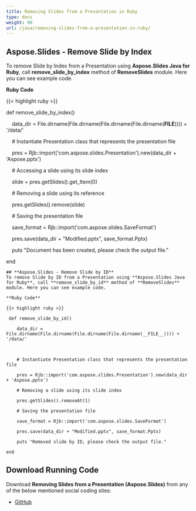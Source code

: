 ```yaml
---
title: Removing Slides from a Presentation in Ruby
type: docs
weight: 90
url: /java/removing-slides-from-a-presentation-in-ruby/
---
```


## **Aspose.Slides - Remove Slide by Index**
To remove Slide by Index from a Presentation using **Aspose.Slides Java for Ruby**, call **remove_slide_by_index** method of **RemoveSlides** module. Here you can see example code.

**Ruby Code**

{{< highlight ruby >}}

 def remove_slide_by_index()

    data_dir = File.dirname(File.dirname(File.dirname(File.dirname(__FILE__)))) + '/data/'



    # Instantiate Presentation class that represents the presentation file

    pres = Rjb::import('com.aspose.slides.Presentation').new(data_dir + 'Aspose.pptx')

    # Accessing a slide using its slide index

    slide = pres.getSlides().get_Item(0)

    # Removing a slide using its reference

    pres.getSlides().remove(slide)

    # Saving the presentation file

    save_format = Rjb::import('com.aspose.slides.SaveFormat')

    pres.save(data_dir + "Modified.pptx", save_format.Pptx)

    puts "Document has been created, please check the output file."

end   

```
## **Aspose.Slides - Remove Slide by ID**
To remove Slide by ID from a Presentation using **Aspose.Slides Java for Ruby**, call **remove_slide_by_id** method of **RemoveSlides** module. Here you can see example code.

**Ruby Code**

{{< highlight ruby >}}

 def remove_slide_by_id()

    data_dir = File.dirname(File.dirname(File.dirname(File.dirname(__FILE__)))) + '/data/'



    # Instantiate Presentation class that represents the presentation file

    pres = Rjb::import('com.aspose.slides.Presentation').new(data_dir + 'Aspose.pptx')

    # Removing a slide using its slide index

    pres.getSlides().removeAt(1)

    # Saving the presentation file

    save_format = Rjb::import('com.aspose.slides.SaveFormat')

    pres.save(data_dir + "Modified.pptx", save_format.Pptx)

    puts "Removed slide by ID, please check the output file."

end   

```
## **Download Running Code**
Download **Removing Slides from a Presentation (Aspose.Slides)** from any of the below mentioned social coding sites:

- [GitHub](https://github.com/aspose-slides/Aspose.Slides-for-Java/tree/master/Plugins/Aspose_Slides_Java_for_Ruby/lib/asposeslidesjava/Slides/removeslides.rb)
